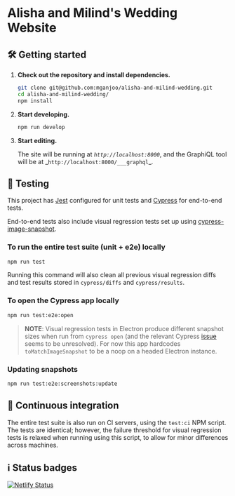 # Alisha and Milind's Wedding Website

## 🛠 Getting started

1.  **Check out the repository and install dependencies.**

    ```sh
    git clone git@github.com:mganjoo/alisha-and-milind-wedding.git
    cd alisha-and-milind-wedding/
    npm install
    ```

1.  **Start developing.**

    ```sh
    npm run develop
    ```

1.  **Start editing.**

    The site will be running at _`http://localhost:8000`_, and the GraphiQL tool will be at \_`http://localhost:8000/___graphql`\_.

## 🧪 Testing

This project has [Jest](https://jestjs.io/) configured for unit tests and [Cypress](https://www.cypress.io) for end-to-end tests.

End-to-end tests also include visual regression tests set up using [cypress-image-snapshot](https://github.com/palmerhq/cypress-image-snapshot).

### To run the entire test suite (unit + e2e) locally

```sh
npm run test
```

Running this command will also clean all previous visual regression diffs and test results stored in `cypress/diffs` and `cypress/results`.

### To open the Cypress app locally

```sh
npm run test:e2e:open
```

> **NOTE**: Visual regression tests in Electron produce different snapshot sizes when run from `cypress open` (and the relevant Cypress [issue](https://github.com/cypress-io/cypress/issues/2102) seems to be unresolved). For now this app hardcodes `toMatchImageSnapshot` to be a noop on a headed Electron instance.

### Updating snapshots

```sh
npm run test:e2e:screenshots:update
```

## 🔄 Continuous integration

The entire test suite is also run on CI servers, using the `test:ci` NPM script. The tests are identical; however, the failure threshold for visual regression tests is relaxed when running using this script, to allow for minor differences across machines.

## ℹ️ Status badges

[![Netlify Status](https://api.netlify.com/api/v1/badges/7b8c6a26-ba68-4d43-8588-64f155b15c47/deploy-status)](https://app.netlify.com/sites/winning-lamport-6a6661/deploys)

